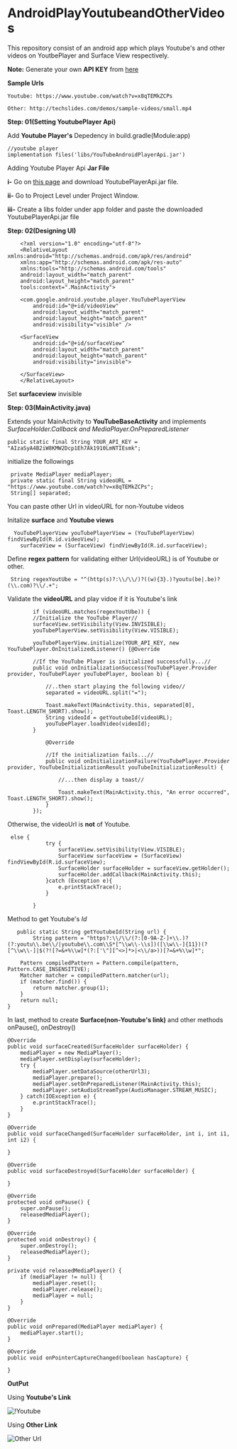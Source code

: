 # AndroidPlayYoutubeandOtherVideos
This repository consist of an android app which plays Youtube's and other videos on YoutbePlayer and Surface View respectively.

**Note:** Generate your own **API KEY** from [here](https://console.developers.google.com/)

**Sample Urls**

    Youtube: https://www.youtube.com/watch?v=x8qTEMkZCPs

    Other: http://techslides.com/demos/sample-videos/small.mp4
    
**Step: 01(Setting YoutubePlayer Api)**

Add **Youtube Player's** Depedency in build.gradle(Module:app)

    //youtube player
    implementation files('libs/YouTubeAndroidPlayerApi.jar')
    
Adding Youtube Player Api **Jar File**

**i-** Go on [this page](https://developers.google.com/youtube/android/player/downloads/) and download YoutubePlayerApi.jar file.

**ii-** Go to Project Level under Project Window.

**iii-** Create a libs folder under app folder and paste the downloaded YoutubePlayerApi.jar file

**Step: 02(Designing UI)**

        <?xml version="1.0" encoding="utf-8"?>
        <RelativeLayout xmlns:android="http://schemas.android.com/apk/res/android"
        xmlns:app="http://schemas.android.com/apk/res-auto"
        xmlns:tools="http://schemas.android.com/tools"
        android:layout_width="match_parent"
        android:layout_height="match_parent"
        tools:context=".MainActivity">

        <com.google.android.youtube.player.YouTubePlayerView
            android:id="@+id/videoView"
            android:layout_width="match_parent"
            android:layout_height="match_parent"
            android:visibility="visible" />

        <SurfaceView
            android:id="@+id/surfaceView"
            android:layout_width="match_parent"
            android:layout_height="match_parent"
            android:visibility="invisible">

        </SurfaceView>
        </RelativeLayout>
        
Set **surfaceview** invisible

**Step: 03(MainActivity.java)**

Extends your MainActivity to **YouTubeBaseActivity** and implements *SurfaceHolder.Callback and MediaPlayer.OnPreparedListener*

    public static final String YOUR_API_KEY = "AIzaSyA4B2iW8KMW2Dcp1Eh7Ak1910LmNTIEsmk";
 
initialize the followings

     private MediaPlayer mediaPlayer;
     private static final String videoURL = "https://www.youtube.com/watch?v=x8qTEMkZCPs";
     String[] separated;
   
You can paste other Url in videoURL for non-Youtube videos

Initalize **surface** and **Youtube views**

      YouTubePlayerView youTubePlayerView = (YouTubePlayerView) findViewById(R.id.videoView);
        surfaceView = (SurfaceView) findViewById(R.id.surfaceView);
        
Define **regex pattern** for validating either Url(videoURL) is of Youtube or other.

     String regexYoutUbe = "^(http(s)?:\\/\\/)?((w){3}.)?youtu(be|.be)?(\\.com)?\\/.+";
  
Validate the **videoURL** and play vidoe if it is Youtube's link

            if (videoURL.matches(regexYoutUbe)) {
            //Initialize the YouTube Player//
            surfaceView.setVisibility(View.INVISIBLE);
            youTubePlayerView.setVisibility(View.VISIBLE);

            youTubePlayerView.initialize(YOUR_API_KEY, new YouTubePlayer.OnInitializedListener() {@Override

            //If the YouTube Player is initialized successfully...//
            public void onInitializationSuccess(YouTubePlayer.Provider provider, YouTubePlayer youTubePlayer, boolean b) {

                //..then start playing the following video//
                separated = videoURL.split("=");

                Toast.makeText(MainActivity.this, separated[0], Toast.LENGTH_SHORT).show();
                String videoId = getYoutubeId(videoURL);
                youTubePlayer.loadVideo(videoId);
            }

                @Override

                //If the initialization fails...//
                public void onInitializationFailure(YouTubePlayer.Provider provider, YouTubeInitializationResult youTubeInitializationResult) {

                    //...then display a toast//

                    Toast.makeText(MainActivity.this, "An error occurred", Toast.LENGTH_SHORT).show();
                }
            });
Otherwise, the videoUrl is **not** of Youtube.

     else {
                try {
                    surfaceView.setVisibility(View.VISIBLE);
                    SurfaceView surfaceView = (SurfaceView) findViewById(R.id.surfaceView);
                    SurfaceHolder surfaceHolder = surfaceView.getHolder();
                    surfaceHolder.addCallback(MainActivity.this);
                }catch (Exception e){
                    e.printStackTrace();
                }

            }
            
Method to get Youtube's *Id*

       public static String getYoutubeId(String url) {
            String pattern = "https?:\\/\\/(?:[0-9A-Z-]+\\.)?(?:youtu\\.be\\/|youtube\\.com\\S*[^\\w\\-\\s])([\\w\\-]{11})(?[^\\w\\-]|$(?![?=&+%\\w]*(?:['\"][^<>]*>|<\\/a>))[?=&+%\\w]*";

        Pattern compiledPattern = Pattern.compile(pattern, Pattern.CASE_INSENSITIVE);
        Matcher matcher = compiledPattern.matcher(url);
        if (matcher.find()) {
            return matcher.group(1);
        }
        return null;
    }
    
In last, method to create **Surface(non-Youtube's link)** and other methods onPause(), onDestroy()

    @Override
    public void surfaceCreated(SurfaceHolder surfaceHolder) {
        mediaPlayer = new MediaPlayer();
        mediaPlayer.setDisplay(surfaceHolder);
        try {
            mediaPlayer.setDataSource(otherUrl3);
            mediaPlayer.prepare();
            mediaPlayer.setOnPreparedListener(MainActivity.this);
            mediaPlayer.setAudioStreamType(AudioManager.STREAM_MUSIC);
        } catch(IOException e) {
            e.printStackTrace();
        }
    }

    @Override
    public void surfaceChanged(SurfaceHolder surfaceHolder, int i, int i1, int i2) {

    }

    @Override
    public void surfaceDestroyed(SurfaceHolder surfaceHolder) {

    }

    @Override
    protected void onPause() {
        super.onPause();
        releasedMediaPlayer();
    }

    @Override
    protected void onDestroy() {
        super.onDestroy();
        releasedMediaPlayer();
    }

    private void releasedMediaPlayer() {
        if (mediaPlayer != null) {
            mediaPlayer.reset();
            mediaPlayer.release();
            mediaPlayer = null;
        }
    }

    @Override
    public void onPrepared(MediaPlayer mediaPlayer) {
        mediaPlayer.start();
    }

    @Override
    public void onPointerCaptureChanged(boolean hasCapture) {

    }
    
 **OutPut**
 
 Using **Youtube's Link**
 
 ![!Youtube](https://i.ibb.co/tqbvFPX/Youtube-Link.png)
 
 Using **Other Link**
 
 ![Other Url](https://i.ibb.co/tqbvFPX/Youtube-Link.png)
